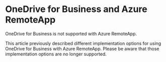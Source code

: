 <properties
   pageTitle="Using OneDrive for Business and Azure RemoteApp | Microsoft Azure"
   description="Using OneDrive for Business with Azure RemoteApp."
   services="remoteapp"
   documentationCenter=""
   authors="pavithir"
   manager="mbaldwin"
   editor=""/>

<tags
   ms.service="remoteapp"
   ms.devlang="na"
   ms.topic="hero-article"
   ms.tgt_pltfrm="na"
   ms.workload="compute"
   ms.date="06/15/2016"
   ms.author="elizapo"/>

# OneDrive for Business and Azure RemoteApp

OneDrive for Business is not supported with Azure RemoteApp.

This article previously described different implementation options for using OneDrive for Business with Azure RemoteApp. Please be aware that those implementation options are no longer supported.